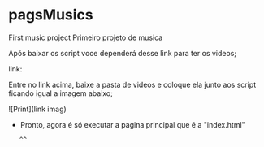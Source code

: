 # pagsMusics

 First music project
 Primeiro projeto de musica

Após baixar os script voce dependerá desse link para ter os videos;

link: 

Entre no link acima, baixe a pasta de videos e coloque ela junto aos script ficando igual a imagem abaixo;

![Print](link imag)

- Pronto, agora é só executar a pagina principal que é a "index.html"

```bash
   ^^
   ```
